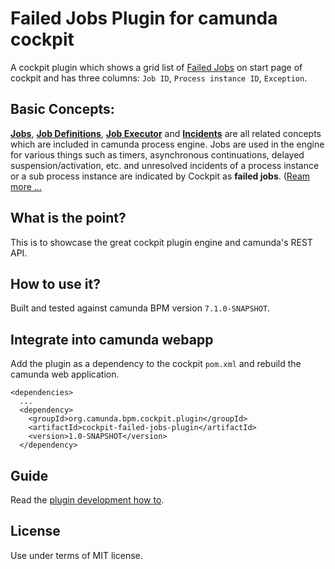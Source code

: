 Failed Jobs Plugin for camunda cockpit
=================================

A cockpit plugin which shows a grid list of [Failed Jobs](http://docs.camunda.org/latest/guides/user-guide/#cockpit-failed-jobs) on start page of cockpit and has three columns: `Job ID`, `Process instance ID`, `Exception`.

Basic Concepts:
-----------------------------
**[Jobs](http://docs.camunda.org/latest/guides/user-guide/#process-engine-process-engine-concepts-jobs-and-job-definitions)**, **[Job Definitions](http://docs.camunda.org/latest/guides/user-guide/#process-engine-process-engine-concepts-jobs-and-job-definitions)**, **[Job Executor](http://docs.camunda.org/latest/guides/user-guide/#process-engine-the-job-executor)** and **[Incidents](http://docs.camunda.org/latest/guides/user-guide/#process-engine-incidents)** are all related concepts which are included in camunda process engine.
Jobs are used in the engine for various things such as timers, asynchronous continuations, delayed suspension/activation, etc. and unresolved incidents of a process instance or a sub process instance are indicated by Cockpit as **failed jobs**. ([Ream more ...]((http://docs.camunda.org/latest/guides/user-guide/#cockpit-failed-jobs))

What is the point?
-----------------------------
This is to showcase the great cockpit plugin engine and camunda's REST API.

How to use it?
-----------------------------
Built and tested against camunda BPM version `7.1.0-SNAPSHOT`.


Integrate into camunda webapp
-----------------------------

Add the plugin as a dependency to the cockpit `pom.xml` and rebuild the camunda web application.

    <dependencies>
      ...
      <dependency>
        <groupId>org.camunda.bpm.cockpit.plugin</groupId>
        <artifactId>cockpit-failed-jobs-plugin</artifactId>
        <version>1.0-SNAPSHOT</version>
      </dependency>


Guide
-----

Read the [plugin development how to](http://docs.camunda.org/latest/real-life/how-to/#cockpit-how-to-develop-a-cockpit-plugin).


License
-------

Use under terms of MIT license.